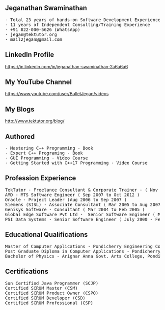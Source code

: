 ## Jeganathan Swaminathan
<pre>
- Total 23 years of hands-on Software Development Experience 
- 11 years of Independent Consulting/Training Experience
- +91 822-000-5626 (WhatsApp) 
- jegan@tektutor.org 
- mail2jegan@gmail.com 
</pre>

## LinkedIn Profile
https://in.linkedin.com/in/jeganathan-swaminathan-2a6a6a6 

## My YouTube Channel 
https://www.youtube.com/user/BulletJegan/videos 

## My Blogs
http://www.tektutor.org/blog/ 

## Authored
<pre>
- Mastering C++ Programming - Book
- Expert C++ Programing - Book
- GUI Programming - Video Course
- Getting Started with C++17 Programming - Video Course
</pre>

## Profession Experience
<pre>
TekTutor - Freelance Consultant & Corporate Trainer - ( Nov 2012 to Till date )
AMD - MTS Software Engineer ( Sep 2007 to Oct 2012 )
Oracle - Project Leader (Aug 2006 to Sep 2007 ) 
Siemens (SISL) - Associate Consultant ( Mar 2005 to Aug 2007 ) 
Genisys Software - Consultant ( Mar 2004 to Feb 2005 )
Global Edge Software Pvt Ltd -  Senior Software Engineer ( Mar 2003 to Mar 2004 )
PSI Data Systems - Senior Software Engineer ( July 2000 - Feb 2003 )
</pre>

## Educational Qualifications
<pre>
Master of Computer Applications - Pondicherry Engineering College, Pondicherry University, Graduated with Academic Honors (First Class), India. (2000). 
Post Graduate Diploma in Computer Applications - Pondicherry Engineering College, Pondicherry University, Graduated with Academic Honors (First Class), India. (1997).
Bachelor of Physics - Arignar Anna Govt. Arts College, Pondicherry, Pondicherry University, Graduated with Academic Honors (First Class), India. (1996)
</pre>

## Certifications 
<pre>
Sun Certified Java Programmer (SCJP) 
Certified SCRUM Master (CSM) 
Certified SCRUM Product Owner (CSPO) 
Certified SCRUM Developer (CSD) 
Certified SCRUM Professional (CSP) 
</pre>
